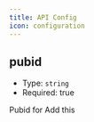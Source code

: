 ```yaml
---
title: API Config
icon: configuration
---
```


## pubid

- Type: `string`
- Required: true

Pubid for Add this
